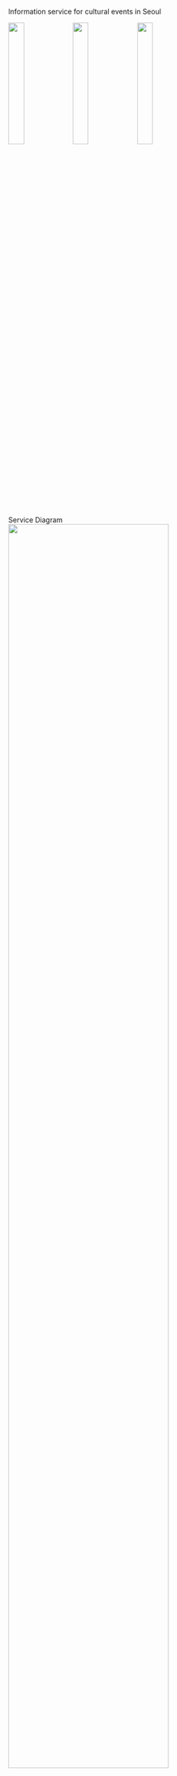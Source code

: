 Information service for cultural events in Seoul

<img src="https://user-images.githubusercontent.com/8165219/50751840-dcc40280-128e-11e9-8523-7dc52b6961f3.jpg" width="25%"></img>
<img src="https://user-images.githubusercontent.com/8165219/50751844-e188b680-128e-11e9-9d5e-7f9cda636ec4.jpg" width="25%"></img>
<img src="https://user-images.githubusercontent.com/8165219/50751846-e3527a00-128e-11e9-85b3-83083d2f22fe.jpg" width="25%"></img>

Service Diagram<br>
<img src="https://user-images.githubusercontent.com/8165219/50751952-670c6680-128f-11e9-986d-25cdc0a48708.png" width="80%"></img>

Feature<br>

1. Multiple Criteria Search
Multiple conditions can be searched for names, genres, periods, regions, and fare items. 
Multiple choices are available for all genres and all regions.

2. Check the location of the venue in detail
You can learn more about the location of the event through Google Maps.

3. Providing Information on Culture Events of the Month
It provides information on events that can be enjoyed only this month.

4. Providing information on new events
It provides information on new events that have been open for less than three days.

5. Provide closing event information
Provide event information within 3 days of the deadline.

6. Creating assessments and reviews
Users can leave a review.
This review can be viewed by all other citizens and is a good judge of event selection. 

7. Providing information on popular events
The event with a lot of reviews is listed from the top to the top 10.

8. Sharing event information
You can share information about events through KakaoTalk.
